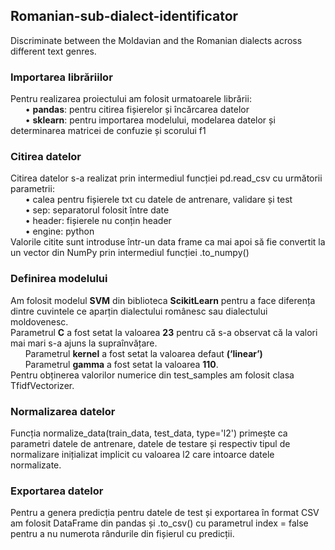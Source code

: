 ## Romanian-sub-dialect-identificator
Discriminate between the Moldavian and the Romanian dialects across different text genres.

### Importarea librăriilor
Pentru realizarea proiectului am folosit urmatoarele librării:  
&nbsp;&nbsp;&nbsp;&nbsp;&nbsp;&nbsp;• **pandas**: pentru citirea fișierelor și încărcarea datelor  
&nbsp;&nbsp;&nbsp;&nbsp;&nbsp;&nbsp;• **sklearn**: pentru importarea modelului, modelarea datelor și determinarea matricei de confuzie și scorului f1  


### Citirea datelor
Citirea datelor s-a realizat prin intermediul funcției pd.read_csv cu următorii parametrii:  
&nbsp;&nbsp;&nbsp;&nbsp;&nbsp;&nbsp;• calea pentru fișierele txt cu datele de antrenare, validare și test  
&nbsp;&nbsp;&nbsp;&nbsp;&nbsp;&nbsp;• sep: separatorul folosit între date  
&nbsp;&nbsp;&nbsp;&nbsp;&nbsp;&nbsp;• header: fișierele nu conțin header  
&nbsp;&nbsp;&nbsp;&nbsp;&nbsp;&nbsp;• engine: python  
Valorile citite sunt introduse într-un data frame ca mai apoi să fie convertit la un vector din NumPy prin intermediul funcției .to_numpy()  

### Definirea modelului
Am folosit modelul **SVM** din biblioteca **ScikitLearn** pentru a face diferența dintre cuvintele ce aparțin dialectului românesc sau dialectului moldovenesc.  
Parametrul **C** a fost setat la valoarea **23** pentru că s-a observat că la valori mai mari s-a ajuns la supraînvățare.  
&nbsp;&nbsp;&nbsp;&nbsp;&nbsp;&nbsp;Parametrul **kernel** a fost setat la valoarea defaut **(‘linear’)**  
&nbsp;&nbsp;&nbsp;&nbsp;&nbsp;&nbsp;Parametrul **gamma** a fost setat la valoarea **110**.  
Pentru obținerea valorilor numerice din test_samples am folosit clasa TfidfVectorizer.  

### Normalizarea datelor
Funcția normalize_data(train_data, test_data, type='l2') primește ca parametri datele de antrenare, datele de testare și respectiv tipul de normalizare inițializat implicit cu valoarea l2 care intoarce datele normalizate.

### Exportarea datelor
Pentru a genera predicția pentru datele de test și exportarea în format CSV am folosit DataFrame din pandas și .to_csv() cu parametrul index = false pentru a nu numerota rândurile din fișierul cu predicții.
